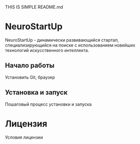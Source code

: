 THIS IS SIMPLE README.md 

# NeuroStartUp
NeuroStartUp - динамически развивающийся стартап, специализирующийся на поиске с использованием новейших технологий искусственного интеллекта.


## Начало работы

Установить Git, браузер

## Установка и запуск
Пошаговый процесс установки и запуска

# Лицензия
Условия лицензии


